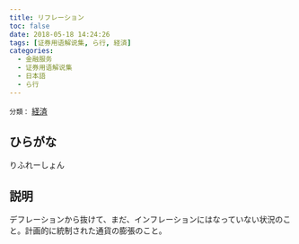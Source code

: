```yaml
---
title: リフレーション
toc: false
date: 2018-05-18 14:24:26
tags: [证券用语解说集, ら行, 経済]
categories:
  - 金融服务
  - 证券用语解说集
  - 日本語
  - ら行
---
```


`分類：` [経済](/tags/経済/)

## ひらがな

りふれーしょん

## 説明

デフレーションから抜けて、まだ、インフレーションにはなっていない状況のこと。計画的に統制された通貨の膨張のこと。
